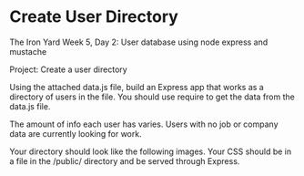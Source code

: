 
# Create User Directory
The Iron Yard Week 5, Day 2: User database using node express and mustache

Project: Create a user directory

Using the attached data.js file, build an Express app that works as a directory of users in the file. You should use require to get the data from the data.js file.

The amount of info each user has varies. Users with no job or company data are currently looking for work.

Your directory should look like the following images. Your CSS should be in a file in the /public/ directory and be served through Express.
